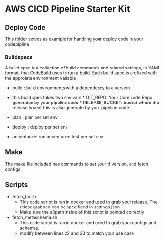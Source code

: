 # AWS CICD Pipeline Starter Kit
## Deploy Code

This folder serves as example for handling your deploy code in your codepipline

### Buildspecs
 A build spec is a collection of build commands and related settings, in YAML format, that CodeBuild uses to run a build. Each build spec is prefixed with the approiate environment variable

 * build : build environments with a dependency to a version
  * this build spec takes two env vars
         * GIT_REPO: Your Core code Repo generated by your pipeline code
         * RELEASE_BUCKET: bucket where the release is sent this is also generate by your pipeline code

 * plan : plan per set env
 * deploy : deploy per set env
 * acceptance: run acceptance test per set env



## Make
The make file included has commands to set your tf version, and fetch configs.

## Scripts
* fetch_tar.sh
    * This code script is ran in docker and used to grab your release. The relase grabbed can be specificed in settings.json
    * Make sure the s3path inside of this script is pointed correctly
* fetch_metaschema.sh
    * This code script is ran in docker and used to grab your configs and schemas.
    * modify between lines 22 and 23 to match your use case  

